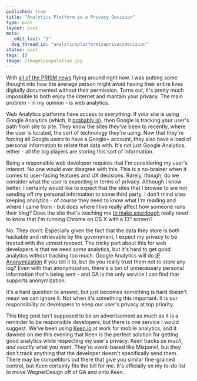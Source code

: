 ```yaml
--- 
published: true
title: "Analytics Platform is a Privacy Decision"
type: post
layout: post
meta: 
  _edit_last: "1"
  dsq_thread_id: "analyticsplatformisaprivacydecision"
status: post
tags: []
image: /images/population.jpg
---
```


With [all of the PRISM news](https://twitter.com/Joe_Wegner/status/342841857723744256) flying around right now, I was putting some thought into how the average person might avoid having their entire lives digitally documented without their permission.  Turns out, it's pretty much impossible to both enjoy the internet and mantain your privacy.  The main problem - in my opinion - is web analytics.

Web Analytics platforms have access to *everything*.  If your site is using Google Analytics (which, it [probably is](https://w3techs.com/technologies/overview/traffic_analysis/all)), then Google is tracking your user's path from site to site.  They know the sites they've been to recently, where the user is located, the sort of technology they're using.  Now that they're forcing all Google users to have a Google+ account, they also have a load of personal information to relate that data with.  It's not just Google Analytics, either - all the big players are storing this sort of information.

Being a responsible web developer requires that I'm considering my user's interest.  No one would ever disagree with this.  This is a no-brainer when it comes to user-facing features and UX decisions.  Rarely, though, do we consider what the user is expecting in terms of privacy.  Although I know better, I certainly would like to expect that the sites that I browse to are not sending off my personal information to some third party.  I don't mind sites keeping analytics - of course they need to know what I'm reading and where I came from - but does where I live really affect how someone runs their blog?  Does the site that's teaching me [to make sourdough](https://sourdough.com/) really need to know that I'm running Chrome on OS X with a 13" screen?

No.  They don't.  Especially given the fact that the data they store is both hackable and retrievable by the government, I expect my privacy to be treated with the utmost respect.  The tricky part about this for web developers is that we need *some* analytics, but it's hard to get good analytics without tracking too much.  Google Analytics will do [IP Anonymization](https://support.google.com/analytics/answer/2763052?hl=en) if you tell it to, but do you really trust them not to store any log?  Even with that anonymization, there's a ton of unnecessary personal information that's being sent - and GA is the only service I can find that supports anonymization.

It's a hard question to answer, but just becomes something is hard doesn't mean we can ignore it.  Not when it's something this important.  It is our *responsibility* as developers to keep our user's privacy at top priority.

This blog post isn't supposed to be an advertisement as much as it is a reminder to be responsible developers, but there is one service I would suggest.  We've been using [Keen.io](https://keen.io/) at work for mobile analytics, and it dawned on me this evening that Keen is the perfect solution for getting good analytics while respecting my user's privacy.  Keen tracks *as much, and exactly* what you want.  They're event-based like Mixpanel, but they don't track anything that the developer doesn't specifically send them.  There may be competitors out there that give you similar fine-grained control, but Keen certainly fits the bill for me.  It's officially on my to-do list to move WegnerDesign off of GA and onto Keen.